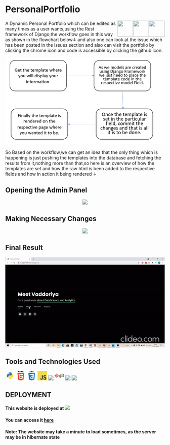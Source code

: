 # PersonalPortfolio

[<img align = right height = 50 width = 50 src = "https://www.vhv.rs/dpng/d/451-4511009_cool-chrome-transparent-custom-google-chrome-logo-hd.png">](https://meetvportfolio.herokuapp.com/)

[<img align = right height = 50 width = 50 src = "https://edent.github.io/SuperTinyIcons/images/svg/github.svg">](https://github.com/mv1249/PersonalPortfolio)

[<img align = right height = 50 width = 50 src = https://cdn4.iconfinder.com/data/icons/social-media-and-logos-11/32/Logo_Youtube-512.png>](https://github.com/mv1249/PersonalPortfolio/issues/1)


A Dynamic Personal Portfolio which can be edited as many times as a user wants,using the Rest framework of Django,the workflow goes in this way as shown in the flowchart below↓
and also one can look at the issue which has been posted in the issues section and also can visit the portfolio by clicking the chrome icon and code is accessible by clicking the github icon.

<p align = "center">
   <img src="https://github.com/mv1249/PersonalPortfolio/blob/main/images/workflow1.PNG">
</p>

So Based on the workflow,we can get an idea that the only thing which is happening is just pushing the templates into the database and fetching the results from it,nothing more 
than that,so here is an overview of how the templates are set and how the raw html is been added to the respective fields and how in action it being rendered ↓

## Opening the Admin Panel

<p align = "center">
   <img src="https://github.com/mv1249/PersonalPortfolio/blob/main/images/adminpanel.gif">
</p>

## Making Necessary Changes

<p align = "center">
   <img src="https://github.com/mv1249/PersonalPortfolio/blob/main/images/finalchanges.gif">
</p>


## Final Result

<p align = "center">
   <img src="https://github.com/mv1249/PersonalPortfolio/blob/main/images/basicstarter.gif">
</p>

## Tools and Technologies Used

<code><img height="30" src="https://raw.githubusercontent.com/github/explore/80688e429a7d4ef2fca1e82350fe8e3517d3494d/topics/python/python.png"></code>
<code><img height="30" src="https://raw.githubusercontent.com/github/explore/80688e429a7d4ef2fca1e82350fe8e3517d3494d/topics/html/html.png"></code>
<code><img height="30" src="https://raw.githubusercontent.com/github/explore/80688e429a7d4ef2fca1e82350fe8e3517d3494d/topics/css/css.png"></code>
<code><img height="30" src="https://raw.githubusercontent.com/github/explore/80688e429a7d4ef2fca1e82350fe8e3517d3494d/topics/javascript/javascript.png"></code>
<code><img height="30" src="https://github.com/tomchen/stack-icons/raw/master/logos/bootstrap.svg"></code>
<code><img height="30" src="https://raw.githubusercontent.com/github/explore/80688e429a7d4ef2fca1e82350fe8e3517d3494d/topics/git/git.png"></code>
<code><img height="30" src="https://icon-library.com/images/django-icon/django-icon-0.jpg"></code>
<code><img height="30" src="https://cdn.iconscout.com/icon/free/png-256/heroku-225989.png"></code>

## DEPLOYMENT

#### This website is deployed at <code><img height="30" src="https://image.flaticon.com/icons/png/512/873/873120.png"></code>
#### You can access it [here](https://meetvportfolio.herokuapp.com/)
#### Note: The website may take a minute to load sometimes, as the server may be in hibernate state

